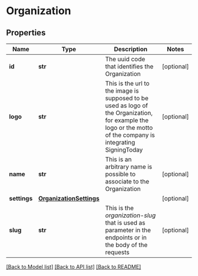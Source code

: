 # Organization

## Properties
Name | Type | Description | Notes
------------ | ------------- | ------------- | -------------
**id** | **str** | The uuid code that identifies the Organization | [optional] 
**logo** | **str** | This is the url to the image is supposed to be used as logo of the Organization, for example the logo or the motto of the company is integrating SigningToday  | [optional] 
**name** | **str** | This is an arbitrary name is possible to associate to the Organization  | [optional] 
**settings** | [**OrganizationSettings**](OrganizationSettings.md) |  | [optional] 
**slug** | **str** | This is the _organization-slug_ that is used as parameter in the endpoints or in the body of the requests  | [optional] 

[[Back to Model list]](../README.md#documentation-for-models) [[Back to API list]](../README.md#documentation-for-api-endpoints) [[Back to README]](../README.md)


